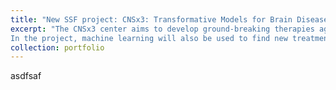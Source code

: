 ```yaml
---
title: "New SSF project: CNSx3: Transformative Models for Brain Diseases"
excerpt: "The CNSx3 center aims to develop ground-breaking therapies against brain diseases. Three techniques will be used together: organoid cultures in fluid circuits, patient-specific biobanks and advanced computational methodology.
In the project, machine learning will also be used to find new treatments and tailor therapies for individual patients."
collection: portfolio
---
```


asdfsaf
